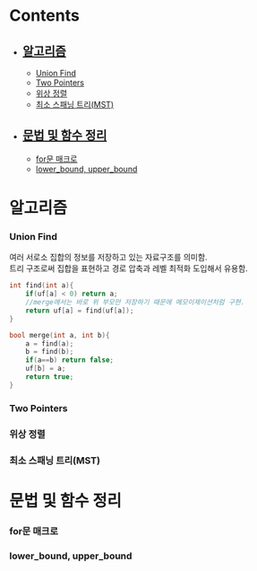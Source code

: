 # Contents
* ## **[알고리즘](#알고리즘)**  
  * [Union Find](#union-find)  
  * [Two Pointers](#two-pointers)  
  * [위상 정렬](#위상-정렬)  
  * [최소 스패닝 트리(MST)](#최소-스패닝-트리(MST))  
  
* ## **[문법 및 함수 정리](#문법-및-함수-정리)** 
  * [for문 매크로](#for문-매크로)  
  * [lower_bound, upper_bound](#lower_bound,-upper_bound)
  
# 알고리즘
### Union Find  
여러 서로소 집합의 정보를 저장하고 있는 자료구조를 의미함.  
트리 구조로써 집합을 표현하고 경로 압축과 레벨 최적화 도입해서 유용함.  
```c++
int find(int a){
    if(uf[a] < 0) return a;
    //merge에서는 바로 위 부모만 저장하기 때문에 메모이제이션처럼 구현.
    return uf[a] = find(uf[a]); 
}

bool merge(int a, int b){
    a = find(a);
    b = find(b);
    if(a==b) return false;
    uf[b] = a;
    return true;
}
```
  
### Two Pointers  

### 위상 정렬  

### 최소 스패닝 트리(MST)  


# 문법 및 함수 정리
### for문 매크로  

### lower_bound, upper_bound  
